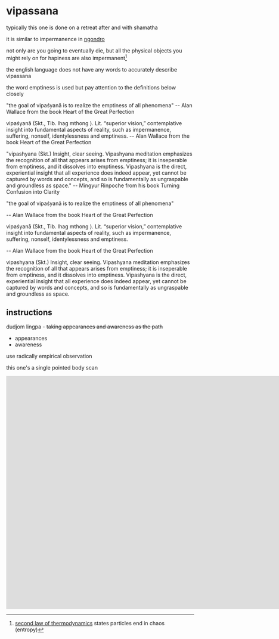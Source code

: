 # vipassana

typically this one is done on a retreat after and with shamatha

it is similar to impermanence in [ngondro](../dzogchen/ngondro.md)

not only are you going to eventually die, but all the physical objects you might rely on for hapiness are also impermanent[^1]

the english language does not have any words to accurately describe vipassana

the word emptiness is used but pay attention to the definitions below closely 

"the goal of vipaśyanā is to realize the emptiness of all phenomena"
-- Alan Wallace from the book Heart of the Great Perfection

vipaśyanā (Skt., Tib. lhag mthong ). Lit. “superior vision,” contemplative insight into fundamental aspects of reality, such as impermanence, suffering, nonself, identylessness and emptiness.
-- Alan Wallace from the book Heart of the Great Perfection

"vipashyana (Skt.) Insight, clear seeing. Vipashyana meditation emphasizes the recognition of all that appears arises from emptiness; it is inseperable from emptiness, and it dissolves into emptiness. Vipashyana is the direct, experiential insight that all experience does indeed appear, yet cannot be captured by words and concepts, and so is fundamentally as ungraspable and groundless as space."
-- Mingyur Rinpoche from his book Turning Confusion into Clarity

"the goal of vipaśyanā is to realize the emptiness of all phenomena"

-- Alan Wallace from the book Heart of the Great Perfection

vipaśyanā (Skt., Tib. lhag mthong ). Lit. “superior vision,” contemplative insight into fundamental aspects of reality, such as impermanence, suffering, nonself, identylessness and emptiness.

-- Alan Wallace from the book Heart of the Great Perfection

vipashyana (Skt.) Insight, clear seeing. Vipashyana meditation emphasizes the recognition of all that appears arises from emptiness; it is inseperable from emptiness, and it dissolves into emptiness. Vipashyana is the direct, experiential insight that all experience does indeed appear, yet cannot be captured by words and concepts, and so is fundamentally as ungraspable and groundless as space.


## instructions

dudjom lingpa - ~~taking appearances and awareness as the path~~

* appearances
* awareness

use radically empirical observation

this one's a single pointed body scan

<iframe width="1583" height="626" src="https://www.youtube.com/embed/DuYrGkkU75o" frameborder="0" allow="accelerometer; autoplay; clipboard-write; encrypted-media; gyroscope; picture-in-picture" allowfullscreen></iframe>

[^1]:[second law of thermodynamics](https://en.wikipedia.org/wiki/Second_law_of_thermodynamics) states particles end in chaos (entropy)
